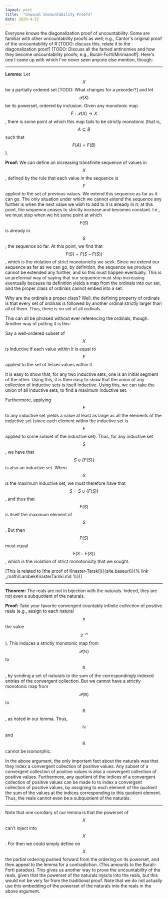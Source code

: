 ```yaml
---
layout: post
title:  "Unusual Uncountability Proofs"
date: 2020-4-22
---
```

Everyone knows the diagonalization proof of uncountability. Some are familiar with other uncountability proofs as well; e.g., Cantor's original proof of the uncountability of R [TODO: discuss this, relate it to the diagonalization proof] [TODO: Discuss all the famed antinomies and how they become uncountability proofs; e.g., Burali-Forti/Mirimanoff]. Here's one I came up with which I've never seen anyone else mention, though:

***

**Lemma:** Let $$X$$ be a partially ordered set [TODO: What changes for a preorder?] and let $$\mathcal{P}(X)$$ be its powerset, ordered by inclusion. Given any monotonic map $$F : \mathcal{P}(X) \to X$$, there is some point at which this map fails to be strictly monotonic (that is, $$A \subsetneq B$$ such that $$F(A) = F(B)$$).

**Proof:** We can define an increasing transfinite sequence of values in $$X$$, defined by the rule that each value in the sequence is $$F$$ applied to the set of previous values. We extend this sequence as far as it can go. The only situation under which we cannot extend the sequence any further is when the next value we wish to add to it is already in it; at this point, the sequence ceases to strictly increase and becomes constant. I.e., we must stop when we hit some point at which $$F(S)$$ is already in $$S$$, the sequence so far. At this point, we find that $$F(S) = F(S - F(S))$$, which is the violation of strict monotonicity we seek. Since we extend our sequence as far as we can go, by definition, the sequence we produce cannot be extended any further, and so this must happen eventually. This is an preformal way of saying that our sequence must stop increasing eventually because its definition yields a map from the ordinals into our set, and the proper class of ordinals cannot embed into a set.

Why are the ordinals a proper class? Well, the defining property of ordinals is that every set of ordinals is followed by another ordinal strictly larger than all of them. Thus, there is no set of all ordinals.

This can all be phrased without ever referencing the ordinals, though. Another way of putting it is this:

Say a well-ordered subset of $$X$$ is inductive if each value within it is equal to $$F$$ applied to the set of lesser values within it.

It is easy to show that, for any two inductive sets, one is an initial segment of the other. Using this, it is then easy to show that the union of any collection of inductive sets is itself inductive. Using this, we can take the union of all inductive sets, to find a maximum inductive set.

Furthermore, applying $$F$$ to any inductive set yields a value at least as large as all the elements of the inductive set (since each element within the inductive set is $$F$$ applied to some subset of the inductive set). Thus, for any inductive set $$S$$, we have that $$S \cup \{F(S)\}$$ is also an inductive set. When $$S$$ is the maximum inductive set, we must therefore have that $$S = S \cup \{F(S)\}$$, and thus that $$F(S)$$ is itself the maximum element of $$S$$. But then $$F(S)$$ must equal $$F(S - F(S))$$, which is the violation of strict monotonicity that we sought.

[This is related to [the proof of Knaster-Tarski]({{site.baseurl}}{% link _math/LambekKnasterTarski.md %})]

***

**Theorem:** The reals are not in bijection with the naturals. Indeed, they are not even a subquotient of the naturals.

**Proof:** Take your favorite convergent countably infinite collection of positive reals (e.g., assign to each natural $$n$$ the value $$2^{-n}$$). This induces a strictly monotonic map from $$\mathcal{P}(\mathbb{N})$$ to $$\mathbb{R}$$, by sending a set of naturals to the sum of the correspondingly indexed entries of the convergent collection. But we cannot have a strictly monotonic map from $$\mathcal{P}(\mathbb{R})$$ to $$\mathbb{R}$$, as noted in our lemma. Thus, $$\mathbb{N}$$ and $$\mathbb{R}$$ cannot be isomorphic.

In the above argument, the only important fact about the naturals was that they index a convergent collection of positive values. Any subset of a convergent collection of positive values is also a convergent collection of positive values. Furthermore, any quotient of the indices of a convergent collection of positive values can be made to to index a convergent collection of positive values, by assigning to each element of the quotient the sum of the values at the indices corresponding to this quotient element. Thus, the reals cannot even be a subquotient of the naturals.

***

Note that one corollary of our lemma is that the powerset of $$X$$ can't inject into $$X$$. For then we could simply define on $$X$$ the partial ordering pushed forward from the ordering on its powerset, and then appeal to the lemma for a contradiction. (This amounts to the Burali-Forti paradox). This gives us another way to prove the uncountability of the reals, given that the powerset of the naturals injects into the reals, but this would not be very far from the traditional proof. Note that we do not actually use this embedding of the powerset of the naturals into the reals in the above argument.
